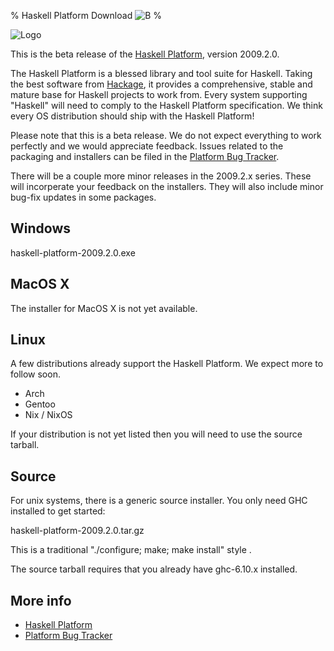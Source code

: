 % Haskell Platform Download <img src="http://code.haskell.org/haskell-platform/download-website/images/beta-icon.png" alt="&Beta;">
%

<img src="http://haskell.org/sitewiki/images/a/a8/Haskell-logo-60.png" alt="Logo">

This is the beta release of the [Haskell Platform], version 2009.2.0.

The Haskell Platform is a blessed library and tool suite for Haskell.
Taking the best software from [Hackage], it provides a comprehensive,
stable and mature base for Haskell projects to work from. Every system
supporting "Haskell" will need to comply to the Haskell Platform
specification. We think every OS distribution should ship with the
Haskell Platform!

Please note that this is a beta release. We do not expect everything to
work perfectly and we would appreciate feedback. Issues related to the
packaging and installers can be filed in the [Platform Bug Tracker].

[Haskell Platform]: http://haskell.org/haskellwiki/Haskell_Platform
[Hackage]: http://hackage.haskell.org
[Platform Bug Tracker]: http://trac.haskell.org/haskell-platform/

There will be a couple more minor releases in the 2009.2.x series. These
will incorperate your feedback on the installers. They will also include
minor bug-fix updates in some packages.


Windows
-------

haskell-platform-2009.2.0.exe

MacOS X
-------

The installer for MacOS X is not yet available. 

Linux
-----

A few distributions already support the Haskell Platform. We expect more to follow soon.

 * Arch
 * Gentoo
 * Nix / NixOS

If your distribution is not yet listed then you will need to use the source tarball.

Source
------

For unix systems, there is a generic source installer. You only need GHC
installed to get started:

haskell-platform-2009.2.0.tar.gz

This is a traditional "./configure; make; make install" style .

The source tarball requires that you already have ghc-6.10.x installed.

More info
---------

* [Haskell Platform]
* [Platform Bug Tracker]
